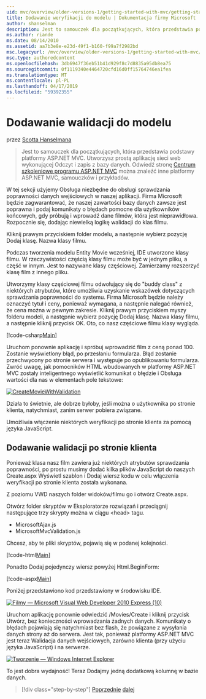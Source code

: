 ```yaml
---
uid: mvc/overview/older-versions-1/getting-started-with-mvc/getting-started-with-mvc-part7
title: Dodawanie weryfikacji do modelu | Dokumentacja firmy Microsoft
author: shanselman
description: Jest to samouczek dla początkujących, która przedstawia podstawy platformy ASP.NET MVC. Utwórz prostą aplikację sieci web wykonującej Odczyt i zapis z bazy danych.
ms.author: riande
ms.date: 08/14/2010
ms.assetid: aa7b3e8e-e23d-49f1-b160-f99a7f2982bd
msc.legacyurl: /mvc/overview/older-versions-1/getting-started-with-mvc/getting-started-with-mvc-part7
msc.type: authoredcontent
ms.openlocfilehash: 3db6947f36eb51b41d929f8c7d8835a95db8ea75
ms.sourcegitcommit: 0f1119340e4464720cfd16d0ff15764746ea1fea
ms.translationtype: MT
ms.contentlocale: pl-PL
ms.lasthandoff: 04/17/2019
ms.locfileid: "59392355"
---
```

# <a name="adding-validation-to-the-model"></a>Dodawanie walidacji do modelu

przez [Scotta Hanselmana](https://github.com/shanselman)

> Jest to samouczek dla początkujących, która przedstawia podstawy platformy ASP.NET MVC. Utworzysz prostą aplikację sieci web wykonującej Odczyt i zapis z bazy danych. Odwiedź stronę [Centrum szkoleniowe programu ASP.NET MVC](../../../index.md) można znaleźć inne platformy ASP.NET MVC, samouczków i przykładów.


W tej sekcji użyjemy Obsługa niezbędne do obsługi sprawdzania poprawności danych wejściowych w naszej aplikacji. Firma Microsoft będzie zagwarantować, że naszej zawartości bazy danych zawsze jest poprawna i podaj komunikaty o błędach pomocne dla użytkowników końcowych, gdy próbują i wprowadź dane filmów, która jest nieprawidłowa. Rozpocznie się, dodając niewielką logikę walidacji do klas filmu.

Kliknij prawym przyciskiem folder modelu, a następnie wybierz pozycję Dodaj klasę. Nazwa klasy filmu.

Podczas tworzenia modelu Entity Movie wcześniej, IDE utworzone klasy filmu. W rzeczywistości częścią klasy filmu może być w jednym pliku, a część w innym. Jest to nazywane klasy częściowej. Zamierzamy rozszerzyć klasę film z innego pliku.

Utworzymy klasy częściowej filmu odwołujący się do "buddy class" z niektórych atrybutów, które umożliwia uzyskanie wskazówek dotyczących sprawdzania poprawności do systemu. Firma Microsoft będzie należy oznaczyć tytuł i ceny, ponieważ wymagana, a następnie nalegać również, że cena można w pewnym zakresie. Kliknij prawym przyciskiem myszy folderu modeli, a następnie wybierz pozycję Dodaj klasę. Nazwa klasy filmu, a następnie kliknij przycisk OK. Oto, co nasz częściowe filmu klasy wygląda.

[!code-csharp[Main](getting-started-with-mvc-part7/samples/sample1.cs)]

Uruchom ponownie aplikację i spróbuj wprowadzić film z ceną ponad 100. Zostanie wyświetlony błąd, po przesłaniu formularza. Błąd zostanie przechwycony po stronie serwera i występuje po opublikowaniu formularza. Zwróć uwagę, jak pomocników HTML wbudowanych w platformy ASP.NET MVC zostały inteligentnego wyświetlić komunikat o błędzie i Obsługa wartości dla nas w elementach pole tekstowe:

[![CreateMovieWithValidation](getting-started-with-mvc-part7/_static/image2.png)](getting-started-with-mvc-part7/_static/image1.png)

Działa to świetnie, ale dobrze byłoby, jeśli można o użytkownika po stronie klienta, natychmiast, zanim serwer pobiera związane.

Umożliwia włączenie niektórych weryfikacji po stronie klienta za pomocą języka JavaScript.

## <a name="adding-client-side-validation"></a>Dodawanie walidacji po stronie klienta

Ponieważ klasa nasz film zawiera już niektórych atrybutów sprawdzania poprawności, po prostu musimy dodać kilka plików JavaScript do naszych Create.aspx Wyświetl szablon i Dodaj wiersz kodu w celu włączenia weryfikacji po stronie klienta została wykonana.

Z poziomu VWD naszych folder widoków/filmu go i otwórz Create.aspx.

Otwórz folder skryptów w Eksploratorze rozwiązań i przeciągnij następujące trzy skrypty można w ciągu &lt;head&gt; tagu.

- MicrosoftAjax.js
- MicrosoftMvcValidation.js

Chcesz, aby te pliki skryptów, pojawią się w podanej kolejności.

[!code-html[Main](getting-started-with-mvc-part7/samples/sample2.html)]

Ponadto Dodaj pojedynczy wiersz powyżej Html.BeginForm:

[!code-aspx[Main](getting-started-with-mvc-part7/samples/sample3.aspx)]

Poniżej przedstawiono kod przedstawiony w środowisku IDE.

[![Filmy — Microsoft Visual Web Developer 2010 Express (10)](getting-started-with-mvc-part7/_static/image4.png)](getting-started-with-mvc-part7/_static/image3.png)

Uruchom aplikację ponownie odwiedzić /Movies/Create i kliknij przycisk Utwórz, bez konieczności wprowadzania żadnych danych. Komunikaty o błędach pojawiają się natychmiast bez flash, że powiązane z wysyłania danych strony aż do serwera. Jest tak, ponieważ platformy ASP.NET MVC jest teraz Walidacja danych wejściowych, zarówno klienta (przy użyciu języka JavaScript) i na serwerze.

[![Tworzenie — Windows Internet Explorer](getting-started-with-mvc-part7/_static/image6.png)](getting-started-with-mvc-part7/_static/image5.png)

To jest dobra wydajność! Teraz Dodajmy jedną dodatkową kolumnę w bazie danych.

> [!div class="step-by-step"]
> [Poprzednie](getting-started-with-mvc-part6.md)
> [dalej](getting-started-with-mvc-part8.md)

